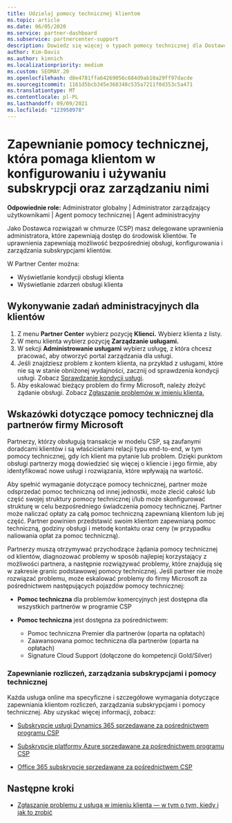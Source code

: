 ```yaml
---
title: Udzielaj pomocy technicznej klientom
ms.topic: article
ms.date: 06/05/2020
ms.service: partner-dashboard
ms.subservice: partnercenter-support
description: Dowiedz się więcej o typach pomocy technicznej dla Dostawca rozwiązań w chmurze programu mogą zaoferować swoim klientom.
author: Kim-Davis
ms.author: kimnich
ms.localizationpriority: medium
ms.custom: SEOMAY.20
ms.openlocfilehash: d8e4781ffa64269056c684d9ab10a29ff97dacde
ms.sourcegitcommit: 1161d5bcb345e368348c535a7211f0d353c5a471
ms.translationtype: MT
ms.contentlocale: pl-PL
ms.lasthandoff: 09/09/2021
ms.locfileid: "123958978"
---
```

# <a name="provide-technical-support-to-help-customers-configure-manage-and-use-their-subscriptions"></a>Zapewnianie pomocy technicznej, która pomaga klientom w konfigurowaniu i używaniu subskrypcji oraz zarządzaniu nimi


**Odpowiednie role:** Administrator globalny | Administrator zarządzający użytkownikami | Agent pomocy technicznej | Agent administracyjny

Jako Dostawca rozwiązań w chmurze (CSP) masz delegowane uprawnienia administratora, które zapewniają dostęp do środowisk klientów. Te uprawnienia zapewniają możliwość bezpośredniej obsługi, konfigurowania i zarządzania subskrypcjami klientów.

W Partner Center można:

- Wyświetlanie kondycji obsługi klienta
- Wyświetlanie zdarzeń obsługi klienta

## <a name="perform-admin-tasks-for-your-customers"></a>Wykonywanie zadań administracyjnych dla klientów

1. Z menu **Partner Center** wybierz pozycję **Klienci.** Wybierz klienta z listy.
2. W menu klienta wybierz pozycję **Zarządzanie usługami.**
3. W sekcji **Administrowanie usługami** wybierz usługę, z która chcesz pracować, aby otworzyć portal zarządzania dla usługi.
4. Jeśli znajdziesz problem z kontem klienta, na przykład z usługami, które nie są w stanie obniżonej wydajności, zacznij od sprawdzenia kondycji usługi. Zobacz [Sprawdzanie kondycji usługi](check-service-health.md).
5. Aby eskalować bieżący problem do firmy Microsoft, należy złożyć żądanie obsługi. Zobacz [Zgłaszanie problemów w imieniu klienta.](report-problems-on-behalf-of-a-customer.md)

## <a name="microsoft-partner-support-guidance"></a>Wskazówki dotyczące pomocy technicznej dla partnerów firmy Microsoft

Partnerzy, którzy obsługują transakcje w modelu CSP, są zaufanymi doradcami klientów i są właścicielami relacji typu end-to-end, w tym pomocy technicznej, gdy ich klient ma pytanie lub problem. Dzięki punktom obsługi partnerzy mogą dowiedzieć się więcej o kliencie i jego firmie, aby identyfikować nowe usługi i rozwiązania, które wpływają na wartość.

Aby spełnić wymaganie dotyczące pomocy technicznej, partner może odsprzedać pomoc techniczną od innej jednostki, może zlecić całość lub część swojej struktury pomocy technicznej i/lub może skonfigurować strukturę w celu bezpośredniego świadczenia pomocy technicznej.  Partner może naliczać opłaty za całą pomoc techniczną zapewnianą klientom lub jej część. Partner powinien przedstawić swoim klientom zapewnianą pomoc techniczną, godziny obsługi i metodę kontaktu oraz ceny (w przypadku naliowania opłat za pomoc techniczną). 

Partnerzy muszą otrzymywać przychodzące żądania pomocy technicznej od klientów, diagnozować problemy w sposób najlepiej korzystający z możliwości partnera, a następnie rozwiązywać problemy, które znajdują się w zakresie granic podstawowej pomocy technicznej. Jeśli partner nie może rozwiązać problemu, może eskalować problemy do firmy Microsoft za pośrednictwem następujących pojazdów pomocy technicznej:

- **Pomoc techniczna** dla problemów komercyjnych jest dostępna dla wszystkich partnerów w programie CSP

- **Pomoc techniczna** jest dostępna za pośrednictwem:

  - Pomoc techniczna Premier dla partnerów (oparta na opłatach)
  - Zaawansowana pomoc techniczna dla partnerów (oparta na opłatach)
  - Signature Cloud Support (dołączone do kompetencji Gold/Silver)

### <a name="providing-billing-subscription-management-and-technical-support"></a>Zapewnianie rozliczeń, zarządzania subskrypcjami i pomocy technicznej 

Każda usługa online ma specyficzne i szczegółowe wymagania dotyczące zapewniania klientom rozliczeń, zarządzania subskrypcjami i pomocy technicznej. Aby uzyskać więcej informacji, zobacz:

- [Subskrypcje usługi Dynamics 365 sprzedawane za pośrednictwem programu CSP](https://www.microsoftpartnercommunity.com/t5/CSP/Microsoft-Partner-Support-Guidance/m-p/5262#M30)

- [Subskrypcje platformy Azure sprzedawane za pośrednictwem programu CSP](https://www.microsoftpartnercommunity.com/t5/CSP/Microsoft-Partner-Support-Guidance/m-p/5263#M31)

- [Office 365 subskrypcje sprzedawane za pośrednictwem CSP](https://www.microsoftpartnercommunity.com/t5/CSP/Microsoft-Partner-Support-Guidance/m-p/5264#M32)

## <a name="next-steps"></a>Następne kroki

- [Zgłaszanie problemu z usługą w imieniu klienta — w tym o tym, kiedy i jak to zrobić](report-problems-on-behalf-of-a-customer.md)